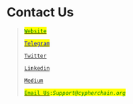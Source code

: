 # Contact Us



> [<mark style="color:green;">`Website`</mark>](https://cypherchain.org)
>
> [<mark style="color:blue;">`Telegram`</mark>](https://t.me/CypherBlockchain)
>
> [`Twitter`](https://twitter.com/cypher\_deploy)
>
> [`Linkedin`](https://www.linkedin.com/company/cypherchain)
>
> [`Medium`](https://medium.com/@cypher\_deploy)
>
> [<mark style="color:green;">`Email Us`</mark>](http://localhost:5000/u/8rIxkQURSESOgQKk8Fv9sSLurLD3)<mark style="color:green;">`:`</mark>_<mark style="color:green;">`Support@cypherchain.org`</mark>_
